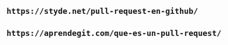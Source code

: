 ## `https://styde.net/pull-request-en-github/`




## `https://aprendegit.com/que-es-un-pull-request/`
